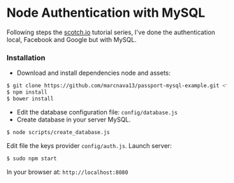 # Node Authentication with MySQL

Following steps the [scotch.io] tutorial series, I've done the authentication local, Facebook and Google but with MySQL.

### Installation
* Download and install dependencies node and assets:
```sh
$ git clone https://github.com/marcnava13/passport-mysql-example.git <folder>
$ npm install
$ bower install
```
* Edit the database configuration file: `config/database.js`  
* Create database in your server MySQL.
```sh
$ node scripts/create_database.js
```
Edit file the keys provider `config/auth.js`.
Launch server:
```sh
$ sudo npm start
```
In your browser at: `http://localhost:8080`

[scotch.io]: <https://scotch.io/tutorials/easy-node-authentication-setup-and-local>
